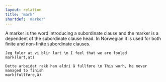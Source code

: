 ```yaml
---
layout: relation
title: 'mark'
shortdef: 'marker'
---
```


A marker is the word introducing a subordinate clause and the marker is a dependent of the subordinate clause head. In Norwegian it is used for both finite and non-finite subordinate clauses.


~~~ sdparse
Jeg føler at vi blir lurt \n I feel that we are fooled
mark(lurt,at)
~~~

~~~ sdparse
Dette arbeidet rakk han aldri å fullføre \n This worh, he never managed to finish
mark(fullføre,å)
~~~

<!-- Interlanguage links updated Čt lis 12 09:43:29 CET 2020 -->
